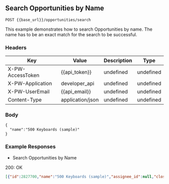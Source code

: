 ## Search Opportunities by Name

```POST {{base_url}}/opportunities/search```

This example demonstrates how to search Opportunities by name. The name has to be an exact match for the search to be successful.

### Headers

Key | Value | Description | Type
--- | --- | --- | ---
X-PW-AccessToken | {{api_token}} | undefined | undefined
X-PW-Application | developer_api | undefined | undefined
X-PW-UserEmail | {{api_email}} | undefined | undefined
Content-Type | application/json | undefined | undefined
### Body

```
{
  "name":"500 Keyboards (sample)"
}
```
### Example Responses

- Search Opportunities by Name

200: OK
```json
[{"id":2827700,"name":"500 Keyboards (sample)","assignee_id":null,"close_date":"1/14/2017","company_id":9607581,"company_name":"Sabre Inc (sample)","customer_source_id":null,"details":"Opportunities are created for People and Companies that are interested in buying your products or services. Create Opportunities for People and Companies to move them through one of your Pipelines.","loss_reason_id":null,"pipeline_id":213214,"pipeline_stage_id":987791,"primary_contact_id":null,"priority":"None","status":"Open","tags":[],"interaction_count":0,"monetary_value":50000,"win_probability":10,"date_last_contacted":null,"leads_converted_from":[],"date_lead_created":null,"date_created":1483988829,"date_modified":1496943803,"custom_fields":[{"custom_field_definition_id":126240,"value":null},{"custom_field_definition_id":103481,"value":null},{"custom_field_definition_id":100764,"value":null}]}]
```